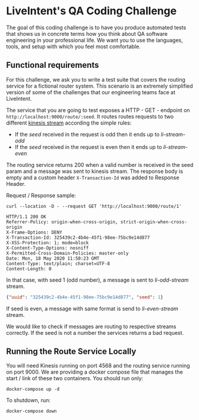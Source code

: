 # LiveIntent's QA Coding Challenge

The goal of this coding challenge is to have you produce automated tests that shows us in concrete 
terms how you think about QA software engineering in your professional life. We want you to use the 
languages, tools, and setup with which you feel most comfortable.

## Functional requirements

For this challenge, we ask you to write a test suite that covers the routing service for a fictional 
router system. This scenario is an extremely simplified version of some of the challenges that our 
engineering teams face at LiveIntent.

The service that you are going to test exposes a HTTP - GET - endpoint on `http://localhost:9000/route/:seed`.
It routes routes requests to two different [kinesis stream][kinesis] according the simple rules:
* If the *seed* received in the request is odd then it ends up to *li-stream-odd*
* If the *seed* received in the request is even then it ends up to *li-stream-even*

The routing service returns 200 when a valid number is received in the seed param and a message was sent
to kinesis stream. The response body is empty and a custom header `X-Transaction-Id` was added to Response Header.

Request / Response sample:

```shell script
curl --location -D - --request GET 'http://localhost:9000/route/1'

HTTP/1.1 200 OK
Referrer-Policy: origin-when-cross-origin, strict-origin-when-cross-origin
X-Frame-Options: DENY
X-Transaction-Id: 325439c2-4b4e-45f1-98ee-75bc9e14d877
X-XSS-Protection: 1; mode=block
X-Content-Type-Options: nosniff
X-Permitted-Cross-Domain-Policies: master-only
Date: Mon, 18 May 2020 11:50:23 GMT
Content-Type: text/plain; charset=UTF-8
Content-Length: 0
```

In that case, with seed 1 (odd number), a message is sent to *li-odd-stream* stream.

```json
{"uuid": "325439c2-4b4e-45f1-98ee-75bc9e14d877", "seed": 1}
```

If seed is even, a message with same format is send to *li-even-stream* stream. 

We would like to check if messages are routing to respective streams correctly. If the seed is not a number
the services returns a bad request.

## Running the Route Service Locally

You will need Kinesis running on port 4568 and the routing service running on port 9000. We are providing a
docker compose file that manages the start / link of these two containers. You should run only:

```shell script
docker-compose up -d
```

To shutdown, run:

```shell script
docker-compose down
```

[kinesis]: https://aws.amazon.com/kinesis/data-streams/